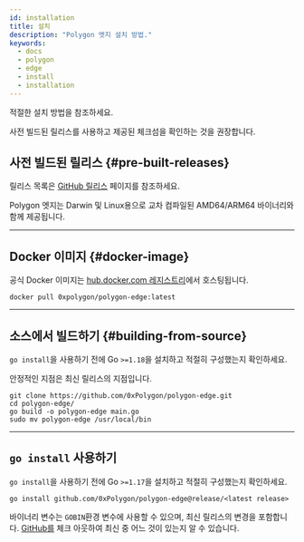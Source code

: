 ```yaml
---
id: installation
title: 설치
description: "Polygon 엣지 설치 방법."
keywords:
  - docs
  - polygon
  - edge
  - install
  - installation
---
```


적절한 설치 방법을 참조하세요.

사전 빌드된 릴리스를 사용하고 제공된 체크섬을 확인하는 것을 권장합니다.

## 사전 빌드된 릴리스 {#pre-built-releases}

릴리스 목록은 [GitHub 릴리스](https://github.com/0xPolygon/polygon-edge/releases) 페이지를 참조하세요.

Polygon 엣지는 Darwin 및 Linux용으로 교차 컴파일된 AMD64/ARM64 바이너리와 함께 제공됩니다.

---

## Docker 이미지 {#docker-image}

공식 Docker 이미지는 [hub.docker.com 레지스트리](https://hub.docker.com/r/0xpolygon/polygon-edge)에서 호스팅됩니다.

`docker pull 0xpolygon/polygon-edge:latest`

---

## 소스에서 빌드하기 {#building-from-source}

`go install`을 사용하기 전에 Go `>=1.18`을 설치하고 적절히 구성했는지 확인하세요.

안정적인 지점은 최신 릴리스의 지점입니다.

```shell
git clone https://github.com/0xPolygon/polygon-edge.git
cd polygon-edge/
go build -o polygon-edge main.go
sudo mv polygon-edge /usr/local/bin
```

---

## `go install` 사용하기

`go install`을 사용하기 전에 Go `>=1.17`을 설치하고 적절히 구성했는지 확인하세요.

`go install github.com/0xPolygon/polygon-edge@release/<latest release>`

바이너리 변수는 `GOBIN`환경 변수에 사용할 수 있으며, 최신 릴리스의 변경을 포함합니다. [GitHub를](https://github.com/0xPolygon/polygon-edge/releases) 체크 아웃하여 최신 중 어느 것이 있는지 알 수 있습니다.
